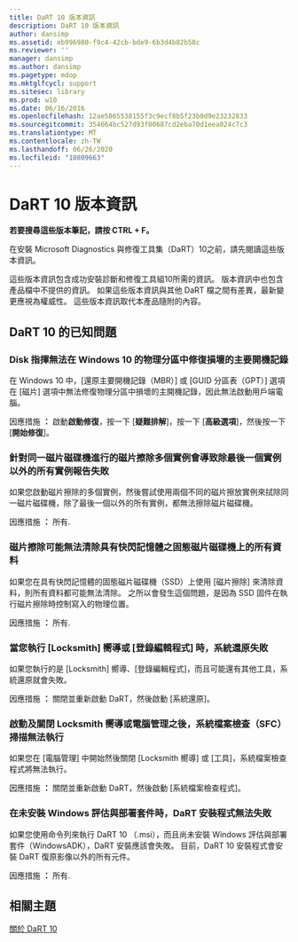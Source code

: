 ```yaml
---
title: DaRT 10 版本資訊
description: DaRT 10 版本資訊
author: dansimp
ms.assetid: eb996980-f9c4-42cb-bde9-6b3d4b82b58c
ms.reviewer: ''
manager: dansimp
ms.author: dansimp
ms.pagetype: mdop
ms.mktglfcycl: support
ms.sitesec: library
ms.prod: w10
ms.date: 06/16/2016
ms.openlocfilehash: 12ae5865538155f3c9ecf8b5f23b0d9e23232833
ms.sourcegitcommit: 354664bc527d93f80687cd2eba70d1eea024c7c3
ms.translationtype: MT
ms.contentlocale: zh-TW
ms.lasthandoff: 06/26/2020
ms.locfileid: "10809663"
---
```

# DaRT 10 版本資訊


**若要搜尋這些版本筆記，請按 CTRL + F。**

在安裝 Microsoft Diagnostics 與修復工具集（DaRT）10之前，請先閱讀這些版本資訊。

這些版本資訊包含成功安裝診斷和修復工具組10所需的資訊。 版本資訊中也包含產品檔中不提供的資訊。 如果這些版本資訊與其他 DaRT 檔之間有差異，最新變更應視為權威性。 這些版本資訊取代本產品隨附的內容。

## DaRT 10 的已知問題


### Disk 指揮無法在 Windows 10 的物理分區中修復損壞的主要開機記錄

在 Windows 10 中，[還原主要開機記錄（MBR）] 或 [GUID 分區表（GPT）] 選項在 [磁片] 選項中無法修復物理分區中損壞的主開機記錄，因此無法啟動用戶端電腦。

因應措施 **：** 啟動**啟動修復**，按一下 [**疑難排解**]，按一下 [**高級選項**]，然後按一下 [**開始修復**]。

### 針對同一磁片磁碟機進行的磁片擦除多個實例會導致除最後一個實例以外的所有實例報告失敗

如果您啟動磁片擦除的多個實例，然後嘗試使用兩個不同的磁片擦放實例來拭除同一磁片磁碟機，除了最後一個以外的所有實例，都無法擦除磁片磁碟機。

因應措施 **：** 所有.

### 磁片擦除可能無法清除具有快閃記憶體之固態磁片磁碟機上的所有資料

如果您在具有快閃記憶體的固態磁片磁碟機（SSD）上使用 [磁片擦除] 來清除資料，則所有資料都可能無法清除。 之所以會發生這個問題，是因為 SSD 固件在執行磁片擦除時控制寫入的物理位置。

因應措施 **：** 所有.

### 當您執行 [Locksmith] 嚮導或 [登錄編輯程式] 時，系統還原失敗

如果您執行的是 [Locksmith] 嚮導、[登錄編輯程式]，而且可能還有其他工具，系統還原就會失敗。

因應措施 **：** 關閉並重新啟動 DaRT，然後啟動 [系統還原]。

### 啟動及關閉 Locksmith 嚮導或電腦管理之後，系統檔案檢查（SFC）掃描無法執行

如果您在 [電腦管理] 中開始然後關閉 [Locksmith 嚮導] 或 [工具]，系統檔案檢查程式將無法執行。

因應措施 **：** 關閉並重新啟動 DaRT，然後啟動 [系統檔案檢查程式]。

### <a href="" id="-------------dart-installer-does-not-fail-when-the-windows-assessment-and-deployment-kit-is-not-installed"></a> 在未安裝 Windows 評估與部署套件時，DaRT 安裝程式無法失敗

如果您使用命令列來執行 DaRT 10 （.msi），而且尚未安裝 Windows 評估與部署套件（WindowsADK），DaRT 安裝應該會失敗。 目前，DaRT 10 安裝程式會安裝 DaRT 復原影像以外的所有元件。

因應措施 **：** 所有.

## 相關主題


[關於 DaRT 10](about-dart-10.md)

 

 





